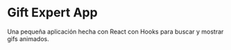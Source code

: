 # Gift Expert App

Una pequeña aplicación hecha con React con Hooks para buscar y mostrar gifs animados.